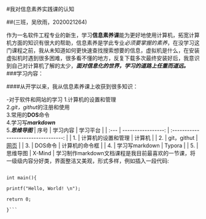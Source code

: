 #我对信息素养实践课的认知  

##(三班，吴欣雨，2020021264)  

作为一名软件工程专业的新生，学习**信息素养课**能为更好地使用计算机，拓宽计算机方面的知识有很大的帮助，信息素养是学此专业*必须要掌握的素养*，在没学习这门课程之前，我从未知道如何更快速查找搜索想要的信息，虚拟机是什么，在安装虚拟机时遇到很多困难，很多看不懂的地方，反复下载多次最终安装好后，我意识到自己对计算机了解的太少，***面对信息化的世界，学习的道路上任重而道远。***
###学习内容：

####从开学以来，我从信息素养课上收获到很多知识：

-对于软件和网站的学习
1.计算机的设置和管理  
2.*git，githut*的注册和使用  
3.常用的**DOS**命令  
4.学习写***markdown***  
5.***思维导图***
| 序号 |           学习内容 |               学习平台               |
| :--- | -----------------: | :----------------------------------: |
| 1.   | 计算机的设置和管理 |                计算机                |
| 2.   |        git，githut | [网页](https://github.com/xiaocaihe) |
| 3.   |            DOS命令 |            计算机的命令框            |
| 4.   |     学习写markdown |                Typora                |
| 5.   |           思维导图 |                X-Mind                |
  学习制作markdown文档课程是我目前最喜欢的一节课，将一级级内容分好类，界面整洁又美观，形式多样，例如插入一段代码:
  ```#include <stdio.h>

int main(){

  printf("Hello, World! \n");

  return 0;

}```
  ```

